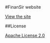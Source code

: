 #FinanSir website

[View the site](http://finansirapp.com/)

##License

[Apache License 2.0](LICENSE.md)